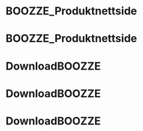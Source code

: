 # BOOZZE_Produktnettside
# BOOZZE_Produktnettside
# DownloadBOOZZE
# DownloadBOOZZE
# DownloadBOOZZE
